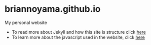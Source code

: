 # briannoyama.github.io
My personal website

- To read more about Jekyll and how this site is structure click
[here](http://www.noyama-dev.com/comsci/art/2017/10/14/updating-website.html)
- To learn more about the javascript used in the website, click
  [here](http://www.noyama-dev.com/comsci/art/2017/10/08/javascript-origami.html)

